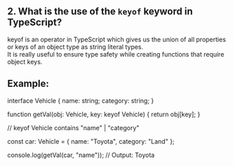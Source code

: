 ## 2. What is the use of the `keyof` keyword in TypeScript?

keyof is an operator in TypeScript which gives us the union of all properties or keys of an object type as string literal types.  
It is really useful to ensure type safety while creating functions that require object keys.

## Example:

interface Vehicle {
    name: string;
    category: string;
}

function getVal(obj: Vehicle, key: keyof Vehicle) {
    return obj[key];
}

// keyof Vehicle contains "name" | "category"

const car: Vehicle = { name: "Toyota", category: "Land" };

console.log(getVal(car, "name")); // Output: Toyota



